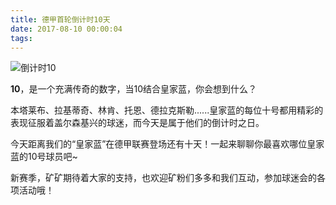 ```yaml
---
title: 德甲首轮倒计时10天
date: 2017-08-10 00:00:04
tags:
---
```


![倒计时10](http://otsd27d1a.bkt.clouddn.com/WechatIMG50.jpeg)

**10**，是一个充满传奇的数字，当10结合皇家蓝，你会想到什么？
 
本塔莱布、拉基蒂奇、林肯、托恩、德拉克斯勒......皇家蓝的每位十号都用精彩的表现征服着盖尔森基兴的球迷，而今天是属于他们的倒计时之日。
 
今天距离我们的“皇家蓝”在德甲联赛登场还有十天！一起来聊聊你最喜欢哪位皇家蓝的10号球员吧~
 
新赛季，矿矿期待着大家的支持，也欢迎矿粉们多多和我们互动，参加球迷会的各项活动哦！